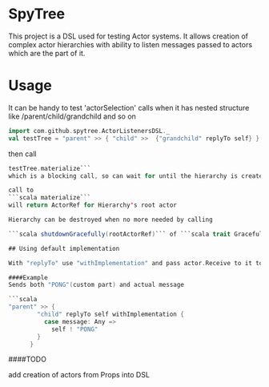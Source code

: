 SpyTree
=========================

This project is a DSL used for testing Actor systems.
It allows creation of complex actor hierarchies 
with ability to listen messages passed to actors which are the part of it.

Usage
=========================

It can be handy to test 'actorSelection' calls when it has nested structure
like /parent/child/grandchild and so on

```scala 
import com.github.spytree.ActorListenersDSL._
val testTree = "parent" >> { "child" >>  {"grandchild" replyTo self} }
```

then call 

```scala 
testTree.materialize``` 
which is a blocking call, so can wait for until the hierarchy is created

call to 
```scala materialize``` 
will return ActorRef for Hierarchy's root actor

Hierarchy can be destroyed when no more needed by calling

```scala shutdownGracefully(rootActorRef)``` of ```scala trait GracefulShutdown``` which needs to be mixed in to your specs

## Using default implementation

With "replyTo" use "withImplementation" and pass actor.Receive to it to add additional custom implementation

####Example
Sends both "PONG"(custom part) and actual message

```scala
"parent" >> {
        "child" replyTo self withImplementation {
          case message: Any =>
            self ! "PONG"
        }
      }
```

####TODO

add creation of actors from Props into DSL